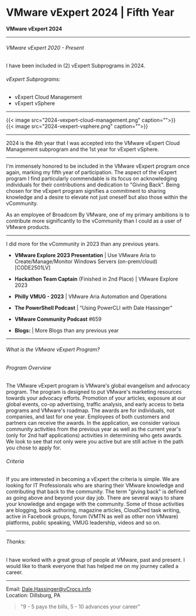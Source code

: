 # VMware vExpert 2024 | Fifth Year


**VMware vExpert 2024**

<!--more-->

---

###### VMware vExpert 2020 - Present

I have been included in (2) vExpert Subprograms in 2024.

###### vExpert Subprograms:
* vExpert Cloud Management
* vExpert vSphere

---

{{< image src="2024-vexpert-cloud-management.png" caption="">}}  
{{< image src="2024-vexpert-vsphere.png" caption="">}}  

---

2024 is the 4th year that I was accepted into the VMware vExpert Cloud Management subprogram and the 1st year for vExpert vSphere.

---

I'm immensely honored to be included in the VMware vExpert program once again, marking my fifth year of participation. The aspect of the vExpert program I find particularly commendable is its focus on acknowledging individuals for their contributions and dedication to "Giving Back". Being chosen for the vExpert program signifies a commitment to sharing knowledge and a desire to elevate not just oneself but also those within the vCommunity.  

As an employee of Broadcom By VMware, one of my primary ambitions is to contribute more significantly to the vCommunity than I could as a user of VMware products.  

---

I did more for the vCommunity in 2023 than any previous years.  

* **VMware Explore 2023 Presentation** | Use VMware Aria to Create/Manage/Monitor Windows Servers (on-prem/cloud) [CODE2501LV]  

* **Hackathon Team Captain** (Finished in 2nd Place) | VMware Explore 2023  

* **Philly VMUG - 2023** | VMware Aria Automation and Operations  

* **The PowerShell Podcast** | “Using PowerCLI with Dale Hassinger”

* **VMware Community Podcast** #659  

* **Blogs:** | More Blogs than any previous year
---

###### What is the VMware vExpert Program?

###### Program Overview

The VMware vExpert program is VMware's global evangelism and advocacy program. The program is designed to put VMware's marketing resources towards your advocacy efforts. Promotion of your articles, exposure at our global events, co-op advertising, traffic analysis, and early access to beta programs and VMware's roadmap. The awards are for individuals, not companies, and last for one year. Employees of both customers and partners can receive the awards. In the application, we consider various community activities from the previous year as well as the current year's (only for 2nd half applications) activities in determining who gets awards. We look to see that not only were you active but are still active in the path you chose to apply for.
 
###### Criteria



If you are interested in becoming a vExpert the criteria is simple. We are looking for IT Professionals who are sharing their VMware knowledge and contributing that back to the community. The term "giving back" is defined as going above and beyond your day job. There are several ways to share your knowledge and engage with the community. Some of those activities are blogging, book authoring, magazine articles, CloudCred task writing, active in Facebook groups, forum (VMTN as well as other non VMware) platforms, public speaking, VMUG leadership, videos and so on.

---

###### Thanks:

I have worked with a great group of people at VMware, past and present. I would like to thank everyone that has helped me on my journey called a career.

---

Email: Dale.Hassinger@vCrocs.info  
Location: Dillsburg, PA

> "9 - 5 pays the bills, 5 - 10 advances your career"



